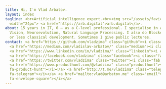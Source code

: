```yaml
---
title: Hi, I'm Vlad Arbatov.
layout: index
tagline: <br>Artificial intelligence expert.<br><img src="/assets/favicon-arb.png"
  width="24px"> <a href="https://arb.digital">arb.digital</a>.
about: 15 years in IT, 6 — as a C-level professional. I specialise in advanced Computer
  Vision, Neuroevolution, Natural Language Processing. I also do Blockchain and more
  or less classical development. Sometimes I give public lectures.
contact: <a href="https://github.com/vladzima" class="github"><i class="fab fa-github-square"></i></a>
  <a href="https://medium.com/vladislav-arbatov/" class="medium"><i class="fab fa-medium"></i></a>
  <a href="https://www.linkedin.com/in/vladzima/" class="linkedin"><i class="fab fa-linkedin"></i></a>
  <a href="https://facebook.com/vladzima" class="facebook"><i class="fab fa-facebook"></i></a>
  <a href="https://twitter.com/vladzima" class="twitter"><i class="fab fa-twitter-square"></i></a>
  <a href="https://www.producthunt.com/@vladzima" class="producthunt"><i class="fab
  fa-product-hunt"></i></a> <a href="http://t.me/vladzima" class="telegram"><i class="fab
  fa-telegram"></i></a> <a href="mailto:vlad@arbatov.me" class="email"><i class="fas
  fa-envelope-square"></i></a>
---
```


